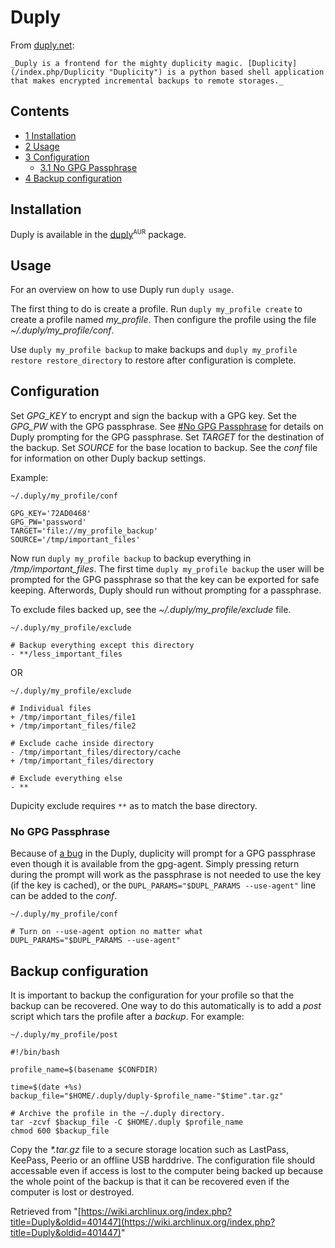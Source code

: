 # Duply

From [duply.net](http://www.duply.net/):

	_Duply is a frontend for the mighty duplicity magic. [Duplicity](/index.php/Duplicity "Duplicity") is a python based shell application that makes encrypted incremental backups to remote storages._

## Contents

*   [1 Installation](#Installation)
*   [2 Usage](#Usage)
*   [3 Configuration](#Configuration)
    *   [3.1 No GPG Passphrase](#No_GPG_Passphrase)
*   [4 Backup configuration](#Backup_configuration)

## Installation

Duply is available in the [duply](https://aur.archlinux.org/packages/duply/)<sup><small>AUR</small></sup> package.

## Usage

For an overview on how to use Duply run `duply usage`.

The first thing to do is create a profile. Run `duply my_profile create` to create a profile named _my_profile_. Then configure the profile using the file _~/.duply/my_profile/conf_.

Use `duply my_profile backup` to make backups and `duply my_profile restore restore_directory` to restore after configuration is complete.

## Configuration

Set _GPG_KEY_ to encrypt and sign the backup with a GPG key. Set the _GPG_PW_ with the GPG passphrase. See [#No GPG Passphrase](#No_GPG_Passphrase) for details on Duply prompting for the GPG passphrase. Set _TARGET_ for the destination of the backup. Set _SOURCE_ for the base location to backup. See the _conf_ file for information on other Duply backup settings.

Example:

 `~/.duply/my_profile/conf` 

```
GPG_KEY='72AD0468'
GPG_PW='password'
TARGET='file://my_profile_backup'
SOURCE='/tmp/important_files'
```

Now run `duply my_profile backup` to backup everything in _/tmp/important_files_. The first time `duply my_profile backup` the user will be prompted for the GPG passphrase so that the key can be exported for safe keeping. Afterwords, Duply should run without prompting for a passphrase.

To exclude files backed up, see the _~/.duply/my_profile/exclude_ file.

 `~/.duply/my_profile/exclude` 

```
# Backup everything except this directory
- **/less_important_files

```

OR

 `~/.duply/my_profile/exclude` 

```
# Individual files
+ /tmp/important_files/file1
+ /tmp/important_files/file2

# Exclude cache inside directory
- /tmp/important_files/directory/cache
+ /tmp/important_files/directory

# Exclude everything else
- **

```

Dupicity exclude requires `**` as to match the base directory.

### No GPG Passphrase

Because of [a bug](https://sourceforge.net/p/ftplicity/bugs/83/) in the Duply, duplicity will prompt for a GPG passphrase even though it is available from the gpg-agent. Simply pressing return during the prompt will work as the passphrase is not needed to use the key (if the key is cached), or the `DUPL_PARAMS="$DUPL_PARAMS --use-agent"` line can be added to the _conf_.

 `~/.duply/my_profile/conf` 

```
# Turn on --use-agent option no matter what
DUPL_PARAMS="$DUPL_PARAMS --use-agent"
```

## Backup configuration

It is important to backup the configuration for your profile so that the backup can be recovered. One way to do this automatically is to add a _post_ script which tars the profile after a _backup_. For example:

 `~/.duply/my_profile/post` 

```
#!/bin/bash

profile_name=$(basename $CONFDIR)

time=$(date +%s)
backup_file="$HOME/.duply/duply-$profile_name-"$time".tar.gz"

# Archive the profile in the ~/.duply directory.
tar -zcvf $backup_file -C $HOME/.duply $profile_name
chmod 600 $backup_file
```

Copy the _*.tar.gz_ file to a secure storage location such as LastPass, KeePass, Peerio or an offline USB harddrive. The configuration file should accessable even if access is lost to the computer being backed up because the whole point of the backup is that it can be recovered even if the computer is lost or destroyed.

Retrieved from "[https://wiki.archlinux.org/index.php?title=Duply&oldid=401447](https://wiki.archlinux.org/index.php?title=Duply&oldid=401447)"